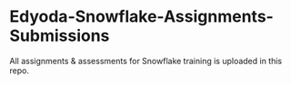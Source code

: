 # Edyoda-Snowflake-Assignments-Submissions
All assignments &amp; assessments for Snowflake training is uploaded in this repo.
